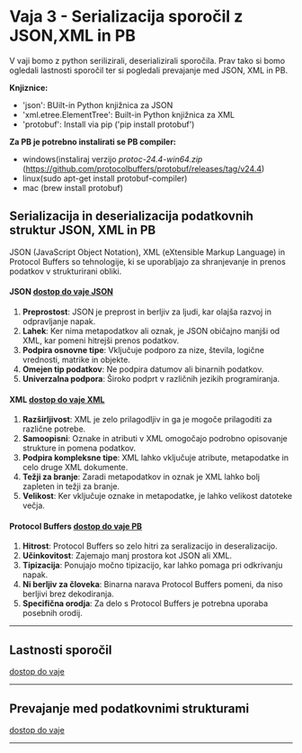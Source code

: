 # Vaja 3 - Serializacija sporočil z JSON,XML in PB

V vaji bomo z python serilizirali, deserializirali sporočila. Prav tako si bomo ogledali lastnosti sporočil ter si pogledali prevajanje med JSON, XML in PB.

**Knjiznice:**

- 'json': BUilt-in Python knjižnica za JSON 
- 'xml.etree.ElementTree':  Built-in Python knjižnica za XML 
- 'protobuf': Install via pip ('pip install protobuf')

**Za PB je potrebno instalirati se PB compiler:**
- windows(instaliraj verzijo *protoc-24.4-win64.zip* (https://github.com/protocolbuffers/protobuf/releases/tag/v24.4)
- linux(sudo apt-get install protobuf-compiler)
- mac (brew install protobuf)

  



## Serializacija in deserializacija podatkovnih struktur JSON, XML in PB

JSON (JavaScript Object Notation), XML (eXtensible Markup Language) in Protocol Buffers so tehnologije, ki se uporabljajo za shranjevanje in prenos podatkov v strukturirani obliki.

#### JSON  [dostop do vaje JSON](https://github.com/Jabobu/VAJE/tree/main/VAJE-3/JSON)

1. **Preprostost**: JSON je preprost in berljiv za ljudi, kar olajša razvoj in odpravljanje napak.
2. **Lahek**: Ker nima metapodatkov ali oznak, je JSON običajno manjši od XML, kar pomeni hitrejši prenos podatkov.
3. **Podpira osnovne tipe**: Vključuje podporo za nize, števila, logične vrednosti, matrike in objekte.
4. **Omejen tip podatkov**: Ne podpira datumov ali binarnih podatkov.
5. **Univerzalna podpora**: Široko podprt v različnih jezikih programiranja.

#### XML [dostop do vaje XML](https://github.com/Jabobu/VAJE/tree/main/VAJE-3/XML)
1. **Razširljivost**: XML je zelo prilagodljiv in ga je mogoče prilagoditi za različne potrebe.
2. **Samoopisni**: Oznake in atributi v XML omogočajo podrobno opisovanje strukture in pomena podatkov.
3. **Podpira kompleksne tipe**: XML lahko vključuje atribute, metapodatke in celo druge XML dokumente.
4. **Težji za branje**: Zaradi metapodatkov in oznak je XML lahko bolj zapleten in težji za branje.
5. **Velikost**: Ker vključuje oznake in metapodatke, je lahko velikost datoteke večja.

#### Protocol Buffers [dostop do vaje PB](https://github.com/Jabobu/VAJE/tree/main/VAJE-3/PB)
1. **Hitrost**: Protocol Buffers so zelo hitri za seralizacijo in deseralizacijo.
2. **Učinkovitost**: Zajemajo manj prostora kot JSON ali XML.
3. **Tipizacija**: Ponujajo močno tipizacijo, kar lahko pomaga pri odkrivanju napak.
4. **Ni berljiv za človeka**: Binarna narava Protocol Buffers pomeni, da niso berljivi brez dekodiranja.
5. **Specifična orodja**: Za delo s Protocol Buffers je potrebna uporaba posebnih orodij.

---


## Lastnosti sporočil

[dostop do vaje](https://github.com/Jabobu/VAJE/tree/main/VAJE-3/Lastnosti)

---
## Prevajanje med podatkovnimi strukturami

[dostop do vaje](https://github.com/Jabobu/VAJE/tree/main/VAJE-3/Prevajanje)

---


